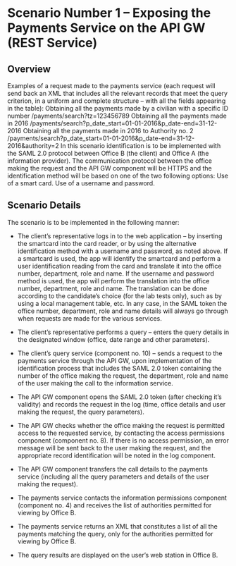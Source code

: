 # Scenario Number 1 – Exposing the Payments Service on the API GW (REST Service)

## Overview
Examples of a request made to the payments service (each request will send back an XML that includes all the relevant records that meet the query criterion, in a uniform and complete structure – with all the fields appearing in the table):
Obtaining all the payments made by a civilian with a specific ID number
/payments/search?tz=123456789
Obtaining all the payments made in 2016
/payments/search?p_date_start=01-01-2016&p_date-end=31-12-2016
Obtaining all the payments made in 2016 to Authority no. 2
/payments/search?p_date_start=01-01-2016&p_date-end=31-12-2016&authority=2
In this scenario identification is to be implemented with the SAML 2.0 protocol between Office B (the client) and Office A (the information provider). The communication protocol between the office making the request and the API GW component will be HTTPS and the identification method will be based on one of the two following options:
Use of a smart card.
Use of a username and password.

## Scenario Details
The scenario is to be implemented in the following manner:
- The client’s representative logs in to the web application – by inserting the smartcard into the card reader, or by using the alternative identification method with a username and password, as noted above. If a smartcard is used, the app will identify the smartcard and perform a user identification reading from the card and translate it into the office number, department, role and name. If the username and password method is used, the app will perform the translation into the office number, department, role and name. The translation can be done according to the candidate’s choice (for the lab tests only), such as by using a local management table, etc.
In any case, in the SAML token the office number, department, role and name details will always go through when requests are made for the various services.

- The client’s representative performs a query – enters the query details in the designated window (office, date range and other parameters).
- The client’s query service (component no. 10) – sends a request to the payments service through the API GW, upon implementation of the identification process that includes the SAML 2.0 token containing the number of the office making the request, the department, role and name of the user making the call to the information service. 

- The API GW component opens the SAML 2.0 token (after checking it’s validity) and records the request in the log (time, office details and user making the request, the query parameters).

- The API GW checks whether the office making the request is permitted access to the requested service, by contacting the access permissions component (component no. 8). If there is no access permission, an error message will be sent back to the user making the request, and the appropriate record identification will be noted in the log component.

- The API GW component transfers the call details to the payments service (including all the query parameters and details of the user making the request).

- The payments service contacts the information permissions component (component no. 4) and receives the list of authorities permitted for viewing by Office B.

- The payments service returns an XML that constitutes a list of all the payments matching the query, only for the authorities permitted for viewing by Office B.

- The query results are displayed on the user’s web station in Office B. 
